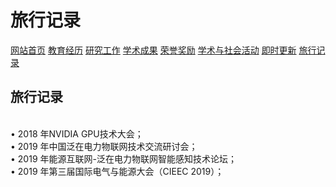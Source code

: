 # 旅行记录
<a href="/index.html">网站首页</a>
<a href="/jiaoyu.html">教育经历</a>
<a href="/yanjiugongzuo.html">研究工作</a>
<a href="/xueshuchengguo.html">学术成果</a>
<a href="/rongyujiangli.html">荣誉奖励</a>
<a href="/xueshuhuodong.html">学术与社会活动</a>
<a href="/jishigengxin.html">即时更新</a>
<a href="/qita.html">旅行记录</a>

## 旅行记录
<br/>• 2018 年NVIDIA GPU技术大会；
<br/>• 2019 年中国泛在电力物联网技术交流研讨会；
<br/>• 2019 年能源互联网-泛在电力物联网智能感知技术论坛；
<br/>• 2019 年第三届国际电气与能源大会（CIEEC 2019）；
